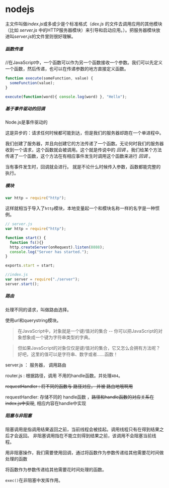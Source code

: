 # nodejs

主文件叫做*index.js*或多或少是个标准格式（*dex.js* 的文件去调用应用的其他模块（比如 *server.js* 中的HTTP服务器模块）来引导和启动应用。）。把服务器模块放进叫*server.js*的文件里则很好理解。



##### 函数传递

//在JavaScript中，一个函数可以作为另一个函数接收一个参数。我们可以先定义一个函数，然后传递，也可以在传递参数的地方直接定义函数。

```javascript
function execute(someFunction, value) {
  someFunction(value);
}

execute(function(word){ console.log(word) }, "Hello");
```





##### 基于事件驱动的回调

Node.js是事件驱动的

这是异步的：请求任何时候都可能到达，但是我们的服务器却跑在一个单进程中。

我们创建了服务器，并且向创建它的方法传递了一个函数。无论何时我们的服务器收到一个请求，这个函数就会被调用。这个就是传说中的 *回调* 。我们给某个方法传递了一个函数，这个方法在有相应事件发生时调用这个函数来进行 *回调* 。

当有事件发生时，回调就会进行。 就是不论什么时候传入参数，函数都能完整的执行。



##### 模块

```js
var http = require("http");
```

这样就相当于导入了`http`模块，本地变量起一个和模块名称一样的名字是一种惯例。

```js
// server.js
var http = require("http");

function start() {
  function fs(){}
  http.createServer(onRequest).listen(8888);
  console.log("Server has started.");
}

exports.start = start;

//index.js
var server = require("./server");
server.start();
```



##### 路由

处理不同的请求，叫做路由选择。

使用url和querystring模块。



> 在JavaScript中，对象就是一个键/值对的集合 -- 你可以把JavaScript的对象想象成一个键为字符串类型的字典。

> 但如果JavaScript的对象仅仅是键/值对的集合，它又怎么会拥有方法呢？好吧，这里的值可以是字符串、数字或者……函数！



server.js ： 服务器， 调用路由

router.js :   根据路径，调用 不用的handle函数。并处理`404`。

~~requestHandler :  将不同的函数与 路径对应， 并被 路由地哦啊用~~

requestHandler:  存储不同的 handle函数 ，~~路径和handle函数的对应关系在index.js中实现~~, 相应内容在handle中实现

##### 阻塞与非阻塞

阻塞调用是指调用结果返回之前，当前线程会被挂起。调用线程只有在得到结果之后才会返回。
非阻塞调用指在不能立刻得到结果之前，该调用不会阻塞当前线程。

用非阻塞操作，我们需要使用回调，通过将函数作为参数传递给其他需要花时间做处理的函数

将函数作为参数传递给其他需要花时间处理的函数。

`exec()`在非阻塞中发挥作用。